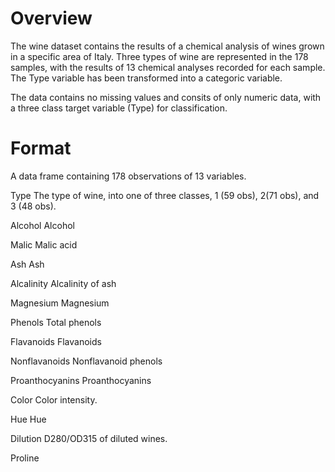 # Overview
The wine dataset contains the results of a chemical analysis of wines grown in a specific area of Italy. Three types of wine are represented in the 178 samples, with the results of 13 chemical analyses recorded for each sample. The Type variable has been transformed into a categoric variable.

The data contains no missing values and consits of only numeric data, with a three class target variable (Type) for classification.

# Format
A data frame containing 178 observations of 13 variables.

Type
The type of wine, into one of three classes, 1 (59 obs), 2(71 obs), and 3 (48 obs).

Alcohol
Alcohol

Malic
Malic acid

Ash
Ash

Alcalinity
Alcalinity of ash

Magnesium
Magnesium

Phenols
Total phenols

Flavanoids
Flavanoids

Nonflavanoids
Nonflavanoid phenols

Proanthocyanins
Proanthocyanins

Color
Color intensity.

Hue
Hue

Dilution
D280/OD315 of diluted wines.

Proline
